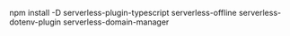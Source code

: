 npm install -D serverless-plugin-typescript serverless-offline serverless-dotenv-plugin serverless-domain-manager

